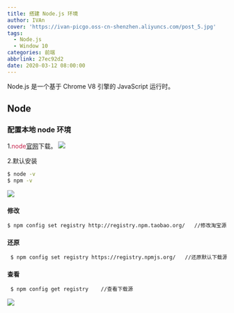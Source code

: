 ```yaml
---
title: 搭建 Node.js 环境
author: IVAn
cover: 'https://ivan-picgo.oss-cn-shenzhen.aliyuncs.com/post_5.jpg'
tags:
  - Node.js
  - Window 10
categories: 前端
abbrlink: 27ec92d2
date: 2020-03-12 08:00:00
---
```


Node.js 是一个基于 Chrome V8 引擎的 JavaScript 运行时。 

## Node

### 配置本地 node 环境
  1.<font color=#c7254e>node</font>[官网](https://nodejs.org/en/ "官网")下载。
  ![](http://blog.famuzhe.cn/qianduan/node.js/27ec92d2/node.js1.jpg)

  2.默认安装
  ``` bash
  $ node -v
  $ npm -v
  ```
  ![](http://blog.famuzhe.cn/qianduan/node.js/27ec92d2/node.js2.jpg)

#### 修改
  ``` bash
  $ npm config set registry http://registry.npm.taobao.org/   //修改淘宝源
  ```
#### 还原
  ``` bash
   $ npm config set registry https://registry.npmjs.org/   //还原默认下载源
  ```

#### 查看
  ``` bash
   $ npm config get registry    //查看下载源
  ```
  ![](http://blog.famuzhe.cn/qianduan/node.js/27ec92d2/node.js3.jpg)
